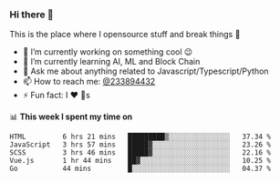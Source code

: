 ### Hi there 👋

<!--
**a233894432/a233894432** is a ✨ _special_ ✨ repository because its `README.md` (this file) appears on your GitHub profile.

Here are some ideas to get you started:

- 🔭 I’m currently working on ...
- 🌱 I’m currently learning ...
- 👯 I’m looking to collaborate on ...
- 🤔 I’m looking for help with ...
- 💬 Ask me about ...
- 📫 How to reach me: ...
- 😄 Pronouns: ...
- ⚡ Fun fact: ...
-->
 
 
This is the place where I opensource stuff and break things :rofl:

- 🔭 I’m currently working on something cool :wink:
- 🌱 I’m currently learning AI, ML and Block Chain
- 💬 Ask me about anything related to Javascript/Typescript/Python
- 📫 How to reach me: [@233894432](https://twitter.com/233894432)
- ⚡ Fun fact: I :heart: :dog:s

📊 **This week I spent my time on**
<!--START_SECTION:waka-->
```text
HTML         6 hrs 21 mins   █████████▒░░░░░░░░░░░░░░░   37.34 % 
JavaScript   3 hrs 57 mins   █████▓░░░░░░░░░░░░░░░░░░░   23.26 % 
SCSS         3 hrs 46 mins   █████▓░░░░░░░░░░░░░░░░░░░   22.16 % 
Vue.js       1 hr 44 mins    ██▓░░░░░░░░░░░░░░░░░░░░░░   10.25 % 
Go           44 mins         █░░░░░░░░░░░░░░░░░░░░░░░░   04.37 % 
```
<!--END_SECTION:waka-->
